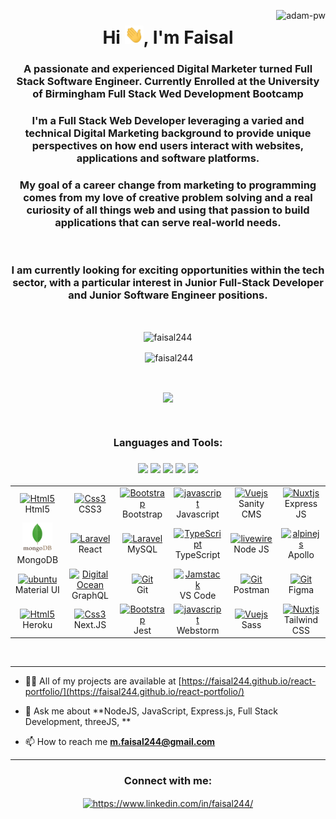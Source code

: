<p><img align="right" src="https://github.com/Adam-pw/Adam-pw/blob/main/animation_500_kxa883sd.gif" alt="adam-pw" /></p>

<h1 align="center">Hi <img src="https://raw.githubusercontent.com/ABSphreak/ABSphreak/master/gifs/Hi.gif"width="30px">, I'm Faisal</h1>
<h3 align="center">A passionate and experienced Digital Marketer turned Full Stack Software Engineer. Currently Enrolled at the University of Birmingham Full Stack Wed Development Bootcamp</h3>

<h3 align="center">I'm a Full Stack Web Developer leveraging a varied and technical Digital Marketing background to provide unique perspectives on how end users interact with websites, applications and software platforms.</h3>


<h3 align="center">My goal of a career change from marketing to programming comes from my love of creative problem solving and a real curiosity of all things web and using that passion to build applications that can serve real-world needs.</h3>
<br>

<h3 align="center">I am currently looking for exciting opportunities within the tech sector, with a particular interest in Junior Full-Stack Developer and Junior Software Engineer positions.</h3>
<br>
<p align="center"><img align="center" src="https://github-readme-streak-stats.herokuapp.com?user=faisal244&theme=react&date_format=j%20M%5B%20Y%5D" alt="faisal244"></p>



<p align="center">&nbsp;<img align="center" src="https://github-readme-stats.vercel.app/api?username=faisal244&show_icons=true&locale=en&theme=react" alt="faisal244" /></p>
<br>

<p align="center"><img align="center" src="https://github-profile-trophy.vercel.app/?username=faisal244&theme=algolia&no-bg=true" ></p>
<br>


 
<h3 align="center">  Languages and Tools: </h3>


<h3 align="center"><img src = "https://media2.giphy.com/media/QssGEmpkyEOhBCb7e1/giphy.gif?cid=ecf05e47a0n3gi1bfqntqmob8g9aid1oyj2wr3ds3mg700bl&rid=giphy.gif" width = 4%>
<img src = "https://media2.giphy.com/media/QssGEmpkyEOhBCb7e1/giphy.gif?cid=ecf05e47a0n3gi1bfqntqmob8g9aid1oyj2wr3ds3mg700bl&rid=giphy.gif" width = 4%>
<img src = "https://media2.giphy.com/media/QssGEmpkyEOhBCb7e1/giphy.gif?cid=ecf05e47a0n3gi1bfqntqmob8g9aid1oyj2wr3ds3mg700bl&rid=giphy.gif" width = 4%>
<img src = "https://media2.giphy.com/media/QssGEmpkyEOhBCb7e1/giphy.gif?cid=ecf05e47a0n3gi1bfqntqmob8g9aid1oyj2wr3ds3mg700bl&rid=giphy.gif" width = 4%>
<img src = "https://media2.giphy.com/media/QssGEmpkyEOhBCb7e1/giphy.gif?cid=ecf05e47a0n3gi1bfqntqmob8g9aid1oyj2wr3ds3mg700bl&rid=giphy.gif" width = 4%></h3>
<table align="center">
  <tr>
      <td align="center" width="96">
      <a href="#html5">
        <img src="https://seeklogo.com/images/H/html5-without-wordmark-color-logo-14D252D878-seeklogo.com.png" width="48" height="48" alt="Html5" />
      </a>
      <br>Html5
    </td>   
    <td align="center" width="96">
      <a href="#css3">
        <img src="https://upload.wikimedia.org/wikipedia/commons/thumb/6/62/CSS3_logo.svg/48px-CSS3_logo.svg.png" width="48" height="48" alt="Css3" />
      </a>
      <br>CSS3
    </td>
     <td align="center" width="96">
      <a href="#bootstrap">
        <img src="https://cdn.worldvectorlogo.com/logos/bootstrap-4.svg" width="48" height="48" alt="Bootstrap" />
      </a>
      <br>Bootstrap
    </td>
     <td align="center" width="96">
      <a href="#js">
        <img src="https://upload.wikimedia.org/wikipedia/commons/thumb/9/99/Unofficial_JavaScript_logo_2.svg/1024px-Unofficial_JavaScript_logo_2.svg.png" width="48" height="48" alt="javascript" />
      </a>
      <br>Javascript
    </td>
     <td align="center" width="96">
      <a href="#vuejs">
        <img src="https://avatars.githubusercontent.com/u/17177659?s=280&v=4" width="48" height="48" alt="Vuejs" />
      </a>
      <br>Sanity CMS
    </td>
     <td align="center" width="96">
      <a href="#suhailkakar-tech">
        <img src="https://assets.website-files.com/61ca3f775a79ec5f87fcf937/6202fcdee5ee8636a145a41b_1234-p-500.png" width="48" height="48" alt="Nuxtjs" />
      </a>
      <br>Express JS
    </td>      
  </tr>
  
  <tr>
     <td align="center" width="96">
      <a href="#nuxtjs" >
        <img src="https://raw.githubusercontent.com/devicons/devicon/master/icons/mongodb/mongodb-original-wordmark.svg" width="48" height="48" alt="PHP" />
      </a>
      <br>MongoDB
    </td>
      <td align="center" width="96">
      <a href="#laravel">
        <img src="https://seeklogo.com/images/R/react-logo-7B3CE81517-seeklogo.com.png" width="48" height="48" alt="Laravel" />
      </a>
      <br>React
    </td>
      <td align="center" width="96">
      <a href="#laravel">
        <img src="https://seeklogo.com/images/M/mysql-logo-69B39F7D18-seeklogo.com.png" width="48" height="48" alt="Laravel" />
      </a>
      <br>MySQL
    </td>
     <td align="center" width="96">
      <a href="#ts">
        <img src="https://upload.wikimedia.org/wikipedia/commons/thumb/4/4c/Typescript_logo_2020.svg/1200px-Typescript_logo_2020.svg.png" width="48" height="48" alt="TypeScript" />
      </a>
      <br>TypeScript
    </td>
     <td align="center" width="96">
        <a href="#livewire">
            <img src="https://seeklogo.com/images/N/nodejs-logo-FBE122E377-seeklogo.com.png" width="48" height="48"
                alt="livewire" />
        </a>
        <br>Node JS
    </td>
    <td align="center" width="96">
        <a href="#alpinejs">
            <img src="https://seeklogo.com/images/A/apollo-logo-DC7DD3C444-seeklogo.com.png" width="48"
                height="48" alt="alpinejs" />
        </a>
        <br>Apollo
    </td>   
  </tr>
   <tr>
      <td align="center" width="96">
      <a href="#ubuntu" >
        <img src="https://seeklogo.com/images/M/material-ui-logo-5BDCB9BA8F-seeklogo.com.png" width="48" height="48" alt="ubuntu" />
      </a>
      <br>Material UI
    </td>
     <td align="center" width="96">
      <a href="#digitalocean">
        <img src="https://www.vectorlogo.zone/logos/graphql/graphql-icon.svg" width="48" height="48" alt="Digital Ocean" />
      </a>
      <br>GraphQL
    </td>
      <td align="center" width="96">
      <a href="#git" >
        <img src="https://upload.wikimedia.org/wikipedia/commons/thumb/3/3f/Git_icon.svg/1200px-Git_icon.svg.png" width="48" height="48" alt="Git" />
      </a>
      <br>Git
    </td>
      <td align="center"  width="96">
      <a href="#vscode">
        <img src="https://upload.wikimedia.org/wikipedia/commons/9/9a/Visual_Studio_Code_1.35_icon.svg" width="48" height="48" alt="Jamstack" />
      </a>
      <br>VS Code
    </td>
      <td align="center" width="96">
      <a href="#postman" >
        <img src="https://www.vectorlogo.zone/logos/getpostman/getpostman-icon.svg" width="48" height="48" alt="Git" />
      </a>
      <br>Postman
    </td>
      <td align="center" width="96">
      <a href="#vuepress" >
        <img src="https://www.vectorlogo.zone/logos/figma/figma-icon.svg" width="48" height="48" alt="Git" />
      </a>
      <br>Figma
    </td>
  </tr>

  <tr>
      <td align="center" width="96">
      <a href="#html5">
        <img src="https://www.vectorlogo.zone/logos/heroku/heroku-icon.svg" width="48" height="48" alt="Html5" />
      </a>
      <br>Heroku
    </td>   
    <td align="center" width="96">
      <a href="#css3">
        <img src="https://seeklogo.com/images/N/next-js-logo-8FCFF51DD2-seeklogo.com.png" width="48" height="48" alt="Css3" />
      </a>
      <br>Next.JS
    </td>
     <td align="center" width="96">
      <a href="#bootstrap">
        <img src="https://seeklogo.com/images/J/jest-logo-F9901EBBF7-seeklogo.com.png" width="48" height="48" alt="Bootstrap" />
      </a>
      <br>Jest
    </td>
     <td align="center" width="96">
      <a href="#js">
        <img src="https://seeklogo.com/images/W/webstorm-logo-691E749F21-seeklogo.com.png" width="48" height="48" alt="javascript" />
      </a>
      <br>Webstorm
    </td>
     <td align="center" width="96">
      <a href="#vuejs">
        <img src="https://seeklogo.com/images/S/sass-logo-E41E7734A8-seeklogo.com.png" width="48" height="48" alt="Vuejs" />
      </a>
      <br>Sass
    </td>
     <td align="center" width="96">
      <a href="#suhailkakar-tech">
        <img src="https://seeklogo.com/images/T/tailwind-css-logo-5AD4175897-seeklogo.com.png" width="48" height="48" alt="Nuxtjs" />
      </a>
      <br>Tailwind CSS
    </td>      
  </tr>
</table>
<br>
<hr/>

- 👨‍💻 All of my projects are available at [https://faisal244.github.io/react-portfolio/](https://faisal244.github.io/react-portfolio/)

- 💬 Ask me about **NodeJS, JavaScript, Express.js, Full Stack Development, threeJS, **

- 📫 How to reach me **m.faisal244@gmail.com**

<hr/>

<h3 align="center">Connect with me:</h3>
<p align="center">
<a href="https://linkedin.com/in/https://www.linkedin.com/in/faisal244/" target="blank"><img align="center" src="https://raw.githubusercontent.com/rahuldkjain/github-profile-readme-generator/master/src/images/icons/Social/linked-in-alt.svg" alt="https://www.linkedin.com/in/faisal244/" height="30" width="40" /></a>
</p>
